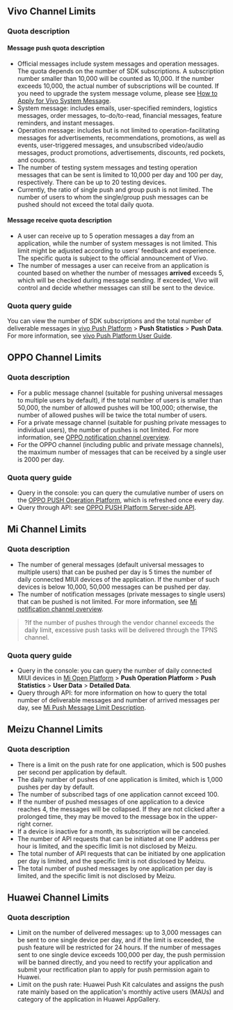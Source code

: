 
## Vivo Channel Limits

### Quota description
#### Message push quota description
- Official messages include system messages and operation messages. The quota depends on the number of SDK subscriptions. A subscription number smaller than 10,000 will be counted as 10,000. If the number exceeds 10,000, the actual number of subscriptions will be counted. If you need to upgrade the system message volume, please see [How to Apply for Vivo System Message](https://intl.cloud.tencent.com/document/product/1024/36250).
 - System message: includes emails, user-specified reminders, logistics messages, order messages, to-do/to-read, financial messages, feature reminders, and instant messages.
 - Operation message: includes but is not limited to operation-facilitating messages for advertisements, recommendations, promotions, as well as events, user-triggered messages, and unsubscribed video/audio messages, product promotions, advertisements, discounts, red pockets, and coupons.
- The number of testing system messages and testing operation messages that can be sent is limited to 10,000 per day and 100 per day, respectively. There can be up to 20 testing devices.
- Currently, the ratio of single push and group push is not limited. The number of users to whom the single/group push messages can be pushed should not exceed the total daily quota.

#### Message receive quota description

- A user can receive up to 5 operation messages a day from an application, while the number of system messages is not limited. This limit might be adjusted according to users’ feedback and experience. The specific quota is subject to the official announcement of Vivo.
- The number of messages a user can receive from an application is counted based on whether the number of messages **arrived** exceeds 5, which will be checked during message sending. If exceeded, Vivo will control and decide whether messages can still be sent to the device.

### Quota query guide

You can view the number of SDK subscriptions and the total number of deliverable messages in [vivo Push Platform](https://dev.vivo.com.cn/openAbility/pushNews) > **Push Statistics** > **Push Data**. For more information, see [vivo Push Platform User Guide](https://dev.vivo.com.cn/documentCenter/doc/151#w2-36381313).

## OPPO Channel Limits

### Quota description

- For a public message channel (suitable for pushing universal messages to multiple users by default), if the total number of users is smaller than 50,000, the number of allowed pushes will be 100,000; otherwise, the number of allowed pushes will be twice the total number of users.
- For a private message channel (suitable for pushing private messages to individual users), the number of pushes is not limited. For more information, see [OPPO notification channel overview](https://intl.cloud.tencent.com/document/product/1024/36250).
- For the OPPO channel (including public and private message channels), the maximum number of messages that can be received by a single user is 2000 per day.

### Quota query guide

- Query in the console: you can query the cumulative number of users on the [OPPO PUSH Operation Platform](https://push.oppo.com), which is refreshed once every day.
- Query through API: see [OPPO PUSH Platform Server-side API](https://developers.oppomobile.com/wiki/doc/index#id=71).

## Mi Channel Limits

### Quota description

- The number of general messages (default universal messages to multiple users) that can be pushed per day is 5 times the number of daily connected MIUI devices of the application. If the number of such devices is below 10,000, 50,000 messages can be pushed per day.
- The number of notification messages (private messages to single users) that can be pushed is not limited. For more information, see [Mi notification channel overview](https://intl.cloud.tencent.com/document/product/1024/36250).

> ?If the number of pushes through the vendor channel exceeds the daily limit, excessive push tasks will be delivered through the TPNS channel.

### Quota query guide 

- Query in the console: you can query the number of daily connected MIUI devices in [Mi Open Platform](https://dev.mi.com/console/appservice/push.html) > **Push Operation Platform** > **Push Statistics** > **User Data** > **Detailed Data**.
- Query through API: for more information on how to query the total number of deliverable messages and number of arrived messages per day, see [Mi Push Message Limit Description](https://dev.mi.com/console/doc/detail?pId=2086#_0_1).

## Meizu Channel Limits

### Quota description

- There is a limit on the push rate for one application, which is 500 pushes per second per application by default.
- The daily number of pushes of one application is limited, which is 1,000 pushes per day by default.
- The number of subscribed tags of one application cannot exceed 100.
- If the number of pushed messages of one application to a device reaches 4, the messages will be collapsed. If they are not clicked after a prolonged time, they may be moved to the message box in the upper-right corner.
- If a device is inactive for a month, its subscription will be canceled.
- The number of API requests that can be initiated at one IP address per hour is limited, and the specific limit is not disclosed by Meizu.
- The total number of API requests that can be initiated by one application per day is limited, and the specific limit is not disclosed by Meizu.
- The total number of pushed messages by one application per day is limited, and the specific limit is not disclosed by Meizu.

## Huawei Channel Limits

### Quota description

- Limit on the number of delivered messages: up to 3,000 messages can be sent to one single device per day, and if the limit is exceeded, the push feature will be restricted for 24 hours. If the number of messages sent to one single device exceeds 100,000 per day, the push permission will be banned directly, and you need to rectify your application and submit your rectification plan to apply for push permission again to Huawei.
- Limit on the push rate: Huawei Push Kit calculates and assigns the push rate mainly based on the application's monthly active users (MAUs) and category of the application in Huawei AppGallery.

